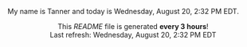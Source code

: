 My name is Tanner and today is Wednesday, August 20, 2:32 PM EDT.

<p align="center">This <i>README</i> file is generated <b>every 3 hours</b>!</br>Last refresh: Wednesday, August 20, 2:32 PM EDT<br /></p>
